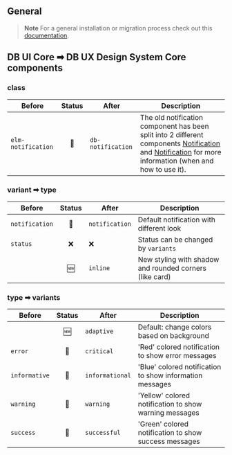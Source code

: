 <!--
SPDX-FileCopyrightText: 2025 DB Systel GmbH

SPDX-License-Identifier: Apache-2.0
-->

## General

> **Note**
> For a general installation or migration process check out this [documentation](https://www.npmjs.com/package/@db-ux/core-components).

## DB UI Core ➡ DB UX Design System Core components

### class

| Before             | Status | After             | Description                                                                                                                                                                                                                                                                                                                                                                                                                                            |
| ------------------ | :----: | ----------------- | ------------------------------------------------------------------------------------------------------------------------------------------------------------------------------------------------------------------------------------------------------------------------------------------------------------------------------------------------------------------------------------------------------------------------------------------------------ |
| `elm-notification` |   🔁   | `db-notification` | The old notification component has been split into 2 different components [Notification](https://marketingportal.extranet.deutschebahn.com/marketingportal/Design-Anwendungen/db-ux-design-system-v3/components/feedback/notification) and [Notification](https://marketingportal.extranet.deutschebahn.com/marketingportal/Design-Anwendungen/db-ux-design-system-v3/components/feedback/notification) for more information (when and how to use it). |

### variant ➡ type

| Before         | Status | After          | Description                                             |
| -------------- | :----: | -------------- | ------------------------------------------------------- |
| `notification` |   🔁   | `notification` | Default notification with different look                |
| `status`       |   ❌   | ❌             | Status can be changed by `variants`                     |
|                |   🆕   | `inline`       | New styling with shadow and rounded corners (like card) |

### type ➡ variants

| Before        | Status | After           | Description                                              |
| ------------- | :----: | --------------- | -------------------------------------------------------- |
|               |   🆕   | `adaptive`      | Default: change colors based on background               |
| `error`       |   🔁   | `critical`      | 'Red' colored notification to show error messages        |
| `informative` |   🔁   | `informational` | 'Blue' colored notification to show information messages |
| `warning`     |   🔁   | `warning`       | 'Yellow' colored notification to show warning messages   |
| `success`     |   🔁   | `successful`    | 'Green' colored notification to show success messages    |
